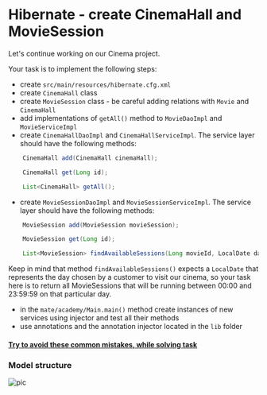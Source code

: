 # Hibernate - create CinemaHall and MovieSession

Let's continue working on our Cinema project.

Your task is to implement the following steps:

- create `src/main/resources/hibernate.cfg.xml`
- create `CinemaHall` class
- create `MovieSession` class - be careful adding relations with `Movie` and `CinemaHall`
- add implementations of `getAll()` method to `MovieDaoImpl` and `MovieServiceImpl`
- create `CinemaHallDaoImpl` and `CinemaHallServiceImpl`. The service layer should have the
  following methods:

```java
    CinemaHall add(CinemaHall cinemaHall);

    CinemaHall get(Long id);

    List<CinemaHall> getAll();
```

- create `MovieSessionDaoImpl` and `MovieSessionServiceImpl`. The service layer should have the
  following methods:

```java
    MovieSession add(MovieSession movieSession);

    MovieSession get(Long id);

    List<MovieSession> findAvailableSessions(Long movieId, LocalDate date);
```

Keep in mind that method `findAvailableSessions()` expects a `LocalDate` that represents the day
chosen by a customer to visit our cinema, so your task here is to return all MovieSessions that will
be running between 00:00 and 23:59:59 on that particular day.

- in the `mate/academy/Main.main()` method create instances of new services using injector and test
  all their methods
- use annotations and the annotation injector located in the `lib` folder

#### [Try to avoid these common mistakes, while solving task](https://mate-academy.github.io/jv-program-common-mistakes/hibernate/add-movie-session/add_movie_session_checklist)

### Model structure

![pic](Hibernate_Cinema_Uml.png)
